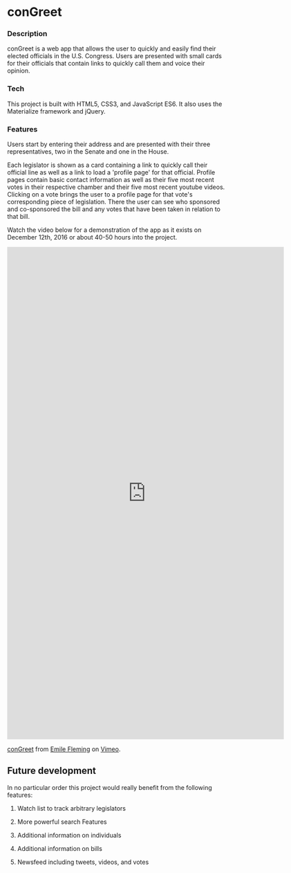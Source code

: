 # conGreet

### Description

conGreet is a web app that allows the user to quickly and easily find their elected officials in the U.S. Congress. Users are presented with small cards for their officials that contain links to quickly call them and voice their opinion.

### Tech

This project is built with HTML5, CSS3, and JavaScript ES6. It also uses the Materialize framework and jQuery.


### Features

Users start by entering their address and are presented with their three representatives, two in the Senate and one in the House.

Each legislator is shown as a card containing a link to quickly call their official line as well as a link to load a 'profile page' for that official. Profile pages contain basic contact information as well as their five most recent votes in their respective chamber and their five most recent youtube videos. Clicking on a vote brings the user to a profile page for that vote's corresponding piece of legislation. There the user can see who sponsored and co-sponsored the bill and any votes that have been taken in relation to that bill.

Watch the video below for a demonstration of the app as it exists on December 12th, 2016 or about 40-50 hours into the project.

<iframe src="https://player.vimeo.com/video/195323300" width="640" height="1138" frameborder="0" webkitallowfullscreen mozallowfullscreen allowfullscreen></iframe>
<p><a href="https://vimeo.com/195323300">conGreet</a> from <a href="https://vimeo.com/user60215184">Emile Fleming</a> on <a href="https://vimeo.com">Vimeo</a>.</p>

## Future development

In no particular order this project would really benefit from the following features:

1. Watch list to track arbitrary legislators

1. More powerful search Features

1. Additional information on individuals

1. Additional information on bills

1. Newsfeed including tweets, videos, and votes
